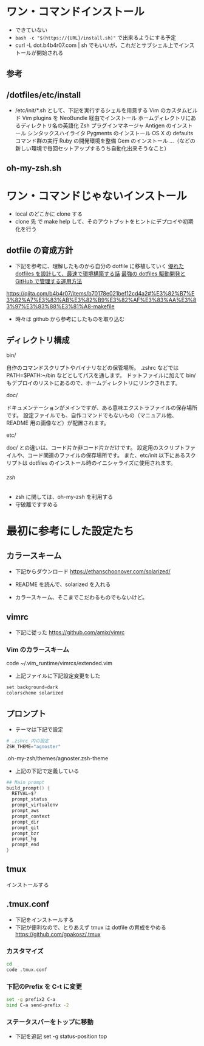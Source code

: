 # ワン・コマンドインストール
- できていない
- `bash -c "$(https://{URL}/install.sh)"` で出来るようにする予定
- curl -L dot.b4b4r07.com | sh でもいいが，これだとサブシェル上でインストールが開始される


## 参考
## /dotfiles/etc/install
- /etc/init/*.sh として、下記を実行するシェルを用意する
Vim のカスタムビルド
Vim plugins を NeoBundle 経由でインストール
ホームディレクトリにあるディレクトリ名の英語化
Zsh プラグインマネージャ Antigen のインストール
シンタックスハイライタ Pygments のインストール
OS X の defaults コマンド群の実行
Ruby の開発環境を整備
Gem のインストール
...（などの新しい環境で毎回セットアップするうち自動化出来そうなこと）


## oh-my-zsh.sh

# ワン・コマンドじゃないインストール
- local のどこかに clone する
- clone 先 で make help して、そのアウトプットをヒントにデプロイや初期化を行う


## dotfile の育成方針
- 下記を参考に、理解したものから自分の dotfile に移植していく
[優れた dotfiles を設計して、最速で環境構築する話](https://qiita.com/b4b4r07/items/24872cdcbec964ce2178)
[最強の dotfiles 駆動開発と GitHub で管理する運用方法](https://qiita.com/b4b4r07/items/b70178e021bef12cd4a2#%E3%82%B7%E3%82%A7%E3%83%AB%E3%82%B9%E3%82%AF%E3%83%AA%E3%83%97%E3%83%88%E3%81%A8-makefile)

https://qiita.com/b4b4r07/items/b70178e021bef12cd4a2#%E3%82%B7%E3%82%A7%E3%83%AB%E3%82%B9%E3%82%AF%E3%83%AA%E3%83%97%E3%83%88%E3%81%A8-makefile

- 時々は github から参考にしたものを取り込む



## ディレクトリ構成
bin/

自作のコマンドスクリプトやバイナリなどの保管場所。
.zshrc などでは PATH=$PATH:~/bin などとしてパスを通します。
ドットファイルに加えて bin/ もデプロイのリストにあるので、ホームディレクトリにリンクされます。

doc/

ドキュメンテーションがメインですが、ある意味エクストラファイルの保存場所です。
設定ファイルでも、自作コマンドでもないもの（マニュアル他、README 用の画像など）が配置されます。

etc/

doc/ との違いは、コード片か非コード片かだけです。
設定用のスクリプトファイルや、コード関連のファイルの保存場所です。
また、etc/init 以下にあるスクリプトは dotfiles のインストール時のイニシャライズに使用されます。

###### zsh
- zsh に関しては、oh-my-zsh を利用する
- 守破離ですすめる







# 最初に参考にした設定たち
## カラースキーム
- 下記からダウンロード
https://ethanschoonover.com/solarized/

- README を読んで、solarized を入れる
- カラースキーム、そこまでこだわるものでもないけど。







## vimrc
- 下記に従った
https://github.com/amix/vimrc

### Vim のカラースキーム
code ~/.vim_runtime/vimrcs/extended.vim
- 上記ファイルに下記設定変更をした

```s
set background=dark
colorscheme solarized
```





## プロンプト
- テーマは下記で設定

```s
# .zshrc 内の設定
ZSH_THEME="agnoster"
```

.oh-my-zsh/themes/agnoster.zsh-theme
- 上記の下記で定義している
```s
## Main prompt
build_prompt() {
  RETVAL=$?
  prompt_status
  prompt_virtualenv
  prompt_aws
  prompt_context
  prompt_dir
  prompt_git
  prompt_bzr
  prompt_hg
  prompt_end
}
```












## tmux
インストールする

## .tmux.conf
- 下記をインストールする
- 下記が便利なので、とりあえず tmux は dotfile の育成をやめる
https://github.com/gpakosz/.tmux

### カスタマイズ
```bash
cd
code .tmux.conf
```

### 下記のPrefix を C-t に変更
```bash
set -g prefix2 C-a
bind C-a send-prefix -2
```

### ステータスバーをトップに移動
- 下記を追記
set -g status-position top